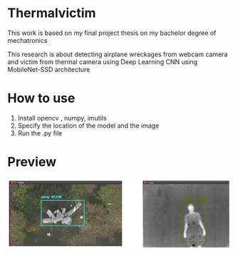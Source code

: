 # Thermalvictim
This work is based on my final project thesis on my bachelor degree of mechatronics

This research is about detecting airplane wreckages from webcam camera and victim from thermal camera using Deep Learning CNN using MobileNet-SSD architecture

# How to use
1. Install opencv , numpy, imutils
2. Specify the location of the model and the image 
3. Run the .py file

# Preview
![Thermal Detection](wreckagevictimdetection.png)
